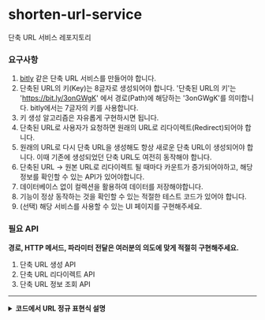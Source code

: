 # shorten-url-service
단축 URL 서비스 레포지토리

### 요구사항
1. [bitly](https://bitly.com/) 같은 단축 URL 서비스를 만들어야 합니다.
2. 단축된 URL의 키(Key)는 8글자로 생성되어야 합니다. '단축된 URL의 키'는 'https://bit.ly/3onGWgK' 에서 경로(Path)에 해당하는 '3onGWgK'를 의미합니다. bitly에서는 7글자의 키를 사용합니다.
3. 키 생성 알고리즘은 자유롭게 구현하시면 됩니다.
4. 단축된 URL로 사용자가 요청하면 원래의 URL로 리다이렉트(Redirect)되어야 합니다.
5. 원래의 URL로 다시 단축 URL을 생성해도 항상 새로운 단축 URL이 생성되어야 합니다. 이때 기존에 생성되었던 단축 URL도 여전히 동작해야 합니다.
6. 단축된 URL -> 원본 URL로 리다이렉트 될 때마다 카운트가 증가되어야하고, 해당 정보를 확인할 수 있는 API가 있어야합니다.
7. 데이터베이스 없이 컬렉션을 활용하여 데이터를 저장해야합니다.
8. 기능이 정상 동작하는 것을 확인할 수 있는 적절한 테스트 코드가 있어야 합니다.
9. (선택) 해당 서비스를 사용할 수 있는 UI 페이지를 구현해주세요.

### 필요 API
**경로, HTTP 메서드, 파라미터 전달은 여러분의 의도에 맞게 적절히 구현해주세요.**

1. 단축 URL 생성 API
2. 단축 URL 리다이렉트 API
3. 단축 URL 정보 조회 API

---

<details>
    <summary><strong>코드에서 URL 정규 표현식 설명</strong></summary>

<!-- summary 아래 한칸 공백 두고 내용 삽입 -->

정규 표현식 사용한 위치 : [ShortenUrlCreateRequestDto](https://github.com/Son-Gyeongi/This-Is-Back-End-Development-For-Employment/blob/main/shortenurlservice/src/main/java/kr/co/shortenurlservice/presentation/ShortenUrlCreateRequestDto.java)

`@URL(regexp = "[(http(s)?):\\/\\/(www\\.)?a-zA-Z0-9@:%._\\+~#=]{2,256}\\.[a-z]{2,6}\\b([-a-zA-Z0-9@:%_\\+.~#?&//=]*)")`


이 정규 표현식은 URL을 매칭하는 데 사용됩니다.

### 1. `[(http(s)?):\\/\\/`
- `(http(s)?)`: `http` 또는 `https`를 매칭합니다. `s?`는 선택적으로 `s`가 올 수 있다는 뜻입니다.
- `:\\/\\/`: `://` 부분을 매칭합니다. 여기서 `\\`는 백슬래시가 이스케이프 문자로 쓰이기 때문에, 실제로는 `://`와 같은 형식을 찾습니다.

### 2. `(www\\.)?`
- `www\\.`: `www.` 부분을 매칭합니다. 여기서도 `\\.`는 실제로 점(`.`)을 매칭하는 것입니다.
- `?`: `www.`는 있을 수도 있고 없을 수도 있음을 의미합니다. 즉, 선택적인 부분입니다.

### 3. `a-zA-Z0-9@:%._\\+~#=`
- 이 부분은 도메인 이름이나 URL 내에 포함될 수 있는 문자들을 정의합니다. 다음과 같은 문자들을 허용합니다:
    - `a-z`: 소문자 알파벳
    - `A-Z`: 대문자 알파벳
    - `0-9`: 숫자
    - `@`, `:`, `%`, `.`, `_`, `+`, `~`, `#`, `=`: URL에 포함될 수 있는 특수 문자들

### 4. `{2,256}`
- 이 부분은 앞에서 설명한 문자들이 최소 2자에서 최대 256자까지 나타날 수 있음을 의미합니다. 이는 도메인 이름의 길이를 정의하는 부분입니다.

### 5. `\\.[a-z]{2,6}`
- `\\.`: 실제 점(`.`)을 매칭합니다.
- `[a-z]{2,6}`: 소문자 알파벳 2자에서 6자 사이의 문자열을 매칭합니다. 이는 최상위 도메인(TLD, 예: `.com`, `.net`)을 나타냅니다.

### 6. `\\b`
- 단어 경계를 의미합니다. 이는 도메인 이름의 끝과 URL의 나머지 부분을 구분하는 역할을 합니다.

### 7. `([-a-zA-Z0-9@:%_\\+.~#?&//=]*)`
- `[-a-zA-Z0-9@:%_\\+.~#?&//=]*`: URL의 나머지 부분, 즉 경로, 쿼리 문자열, 앵커 등을 매칭하는 부분입니다. 다음과 같은 문자들을 허용합니다:
    - `-`, `a-zA-Z`, `0-9`: 알파벳, 숫자, 하이픈
    - `@`, `:`, `%`, `_`, `.`, `+`, `~`, `#`, `?`, `&`, `/`, `=`: URL 경로 및 쿼리 문자열에서 사용할 수 있는 특수 문자들
- `*`: 이 부분은 0번 이상 반복될 수 있음을 의미합니다. 즉, 이 부분은 있을 수도 있고 없을 수도 있습니다.

### 최종적으로:
이 정규 표현식은 HTTP 또는 HTTPS로 시작하는 URL을 매칭하는데, 선택적으로 `www.`가 포함될 수 있으며, 도메인 이름은 알파벳, 숫자 및 특정 특수 문자를 포함할 수 있습니다. 또한, 도메인의 길이는 2자에서 256자 사이여야 하며, `.com`, `.net`과 같은 최상위 도메인은 2자에서 6자 사이여야 합니다. 마지막으로, URL의 경로 및 쿼리 문자열 등도 있을 수 있습니다.

### 예시:
이 정규 표현식으로 매칭할 수 있는 URL 예시는 다음과 같습니다:
- `https://www.example.com`
- `http://example.org`
- `https://test.co.kr/path/to/page?query=value#section`

이 패턴은 대부분의 표준적인 URL 형식을 포괄할 수 있습니다.

</details>